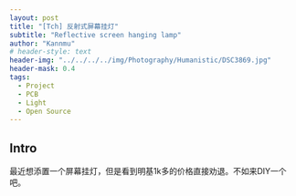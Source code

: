 ```yaml
---
layout: post
title: "[Tch] 反射式屏幕挂灯"
subtitle: "Reflective screen hanging lamp"
author: "Kannmu"
# header-style: text
header-img: "../../../../img/Photography/Humanistic/DSC3869.jpg"
header-mask: 0.4
tags:
  - Project
  - PCB
  - Light
  - Open Source
---
```


## Intro

最近想添置一个屏幕挂灯，但是看到明基1k多的价格直接劝退。不如来DIY一个吧。




